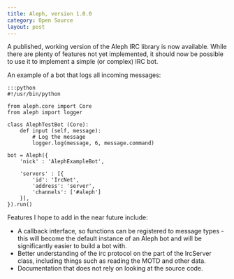 ```yaml
---
title: Aleph, version 1.0.0
category: Open Source
layout: post
---
```


A published, working version of the Aleph IRC library is now available. While there are plenty of features not yet implemented, it should now be possible to use it to implement a simple (or complex) IRC bot.

An example of a bot that logs all incoming messages:

    :::python
    #!/usr/bin/python

    from aleph.core import Core
    from aleph import logger

    class AlephTestBot (Core):
        def input (self, message):
            # Log the message
            logger.log(message, 6, message.command)

    bot = Aleph({
        'nick' : 'AlephExampleBot',

        'servers' : [{
            'id': 'IrcNet',
            'address': 'server',
            'channels': ['#aleph']
        }],
    }).run()

Features I hope to add in the near future include:

- A callback interface, so functions can be registered to message types - this will become the default instance of an Aleph bot and will be significantly easier to build a bot with.
- Better understanding of the irc protocol on the part of the IrcServer class, including things such as reading the MOTD and other data.
- Documentation that does not rely on looking at the source code.
